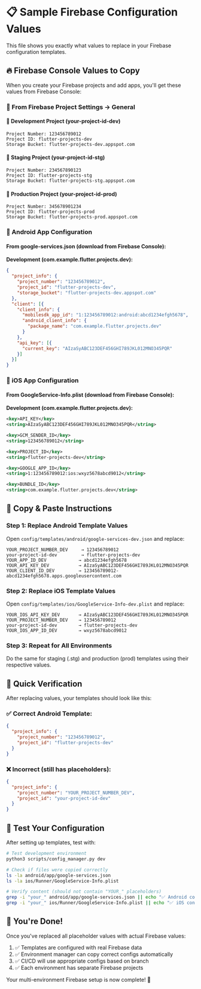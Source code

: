 # 📋 Sample Firebase Configuration Values

This file shows you exactly what values to replace in your Firebase configuration templates.

## 🔥 Firebase Console Values to Copy

When you create your Firebase projects and add apps, you'll get these values from Firebase Console:

### 📱 From Firebase Project Settings → General

#### 🔧 Development Project (your-project-id-dev)
```
Project Number: 123456789012
Project ID: flutter-projects-dev
Storage Bucket: flutter-projects-dev.appspot.com
```

#### 🧪 Staging Project (your-project-id-stg)
```
Project Number: 234567890123
Project ID: flutter-projects-stg
Storage Bucket: flutter-projects-stg.appspot.com
```

#### 🚀 Production Project (your-project-id-prod)
```
Project Number: 345678901234
Project ID: flutter-projects-prod
Storage Bucket: flutter-projects-prod.appspot.com
```

### 🤖 Android App Configuration

#### From google-services.json (download from Firebase Console):

**Development (com.example.flutter.projects.dev):**
```json
{
  "project_info": {
    "project_number": "123456789012",
    "project_id": "flutter-projects-dev",
    "storage_bucket": "flutter-projects-dev.appspot.com"
  },
  "client": [{
    "client_info": {
      "mobilesdk_app_id": "1:123456789012:android:abcd1234efgh5678",
      "android_client_info": {
        "package_name": "com.example.flutter.projects.dev"
      }
    },
    "api_key": [{
      "current_key": "AIzaSyABC123DEF456GHI789JKL012MNO345PQR"
    }]
  }]
}
```

### 🍎 iOS App Configuration

#### From GoogleService-Info.plist (download from Firebase Console):

**Development (com.example.flutter.projects.dev):**
```xml
<key>API_KEY</key>
<string>AIzaSyABC123DEF456GHI789JKL012MNO345PQR</string>

<key>GCM_SENDER_ID</key>
<string>123456789012</string>

<key>PROJECT_ID</key>
<string>flutter-projects-dev</string>

<key>GOOGLE_APP_ID</key>
<string>1:123456789012:ios:wxyz5678abcd9012</string>

<key>BUNDLE_ID</key>
<string>com.example.flutter.projects.dev</string>
```

## 🔄 Copy & Paste Instructions

### Step 1: Replace Android Template Values

Open `config/templates/android/google-services-dev.json` and replace:

```
YOUR_PROJECT_NUMBER_DEV     → 123456789012
your-project-id-dev         → flutter-projects-dev
YOUR_APP_ID_DEV            → abcd1234efgh5678
YOUR_API_KEY_DEV           → AIzaSyABC123DEF456GHI789JKL012MNO345PQR
YOUR_CLIENT_ID_DEV         → 123456789012-abcd1234efgh5678.apps.googleusercontent.com
```

### Step 2: Replace iOS Template Values

Open `config/templates/ios/GoogleService-Info-dev.plist` and replace:

```
YOUR_IOS_API_KEY_DEV       → AIzaSyABC123DEF456GHI789JKL012MNO345PQR
YOUR_PROJECT_NUMBER_DEV    → 123456789012
your-project-id-dev        → flutter-projects-dev
YOUR_IOS_APP_ID_DEV        → wxyz5678abcd9012
```

### Step 3: Repeat for All Environments

Do the same for staging (.stg) and production (prod) templates using their respective values.

## 🎯 Quick Verification

After replacing values, your templates should look like this:

### ✅ Correct Android Template:
```json
{
  "project_info": {
    "project_number": "123456789012",
    "project_id": "flutter-projects-dev"
  }
}
```

### ❌ Incorrect (still has placeholders):
```json
{
  "project_info": {
    "project_number": "YOUR_PROJECT_NUMBER_DEV",
    "project_id": "your-project-id-dev"
  }
}
```

## 🔧 Test Your Configuration

After setting up templates, test with:

```bash
# Test development environment
python3 scripts/config_manager.py dev

# Check if files were copied correctly
ls -la android/app/google-services.json
ls -la ios/Runner/GoogleService-Info.plist

# Verify content (should not contain "YOUR_" placeholders)
grep -i "your_" android/app/google-services.json || echo "✅ Android config looks good"
grep -i "your_" ios/Runner/GoogleService-Info.plist || echo "✅ iOS config looks good"
```

## 🎉 You're Done!

Once you've replaced all placeholder values with actual Firebase values:

1. ✅ Templates are configured with real Firebase data
2. ✅ Environment manager can copy correct configs automatically
3. ✅ CI/CD will use appropriate configs based on branch
4. ✅ Each environment has separate Firebase projects

Your multi-environment Firebase setup is now complete! 🚀
